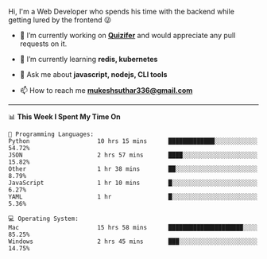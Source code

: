 Hi, I'm a Web Developer who spends his time with the backend while getting lured by the frontend 😜

- 🔭 I’m currently working on **[Quizifer](https://github.com/SutharMukesh/Quizifer/)** and would appreciate any pull requests on it.

- 🌱 I’m currently learning **redis, kubernetes**

- 💬 Ask me about **javascript, nodejs, CLI tools**

- 📫 How to reach me **mukeshsuthar336@gmail.com**

---
<!--START_SECTION:waka-->
📊 **This Week I Spent My Time On** 

```text
💬 Programming Languages: 
Python                   10 hrs 15 mins      █████████████░░░░░░░░░░░░   54.72% 
JSON                     2 hrs 57 mins       ████░░░░░░░░░░░░░░░░░░░░░   15.82% 
Other                    1 hr 38 mins        ██░░░░░░░░░░░░░░░░░░░░░░░   8.79% 
JavaScript               1 hr 10 mins        █░░░░░░░░░░░░░░░░░░░░░░░░   6.27% 
YAML                     1 hr                █░░░░░░░░░░░░░░░░░░░░░░░░   5.36%

💻 Operating System: 
Mac                      15 hrs 58 mins      █████████████████████░░░░   85.25% 
Windows                  2 hrs 45 mins       ███░░░░░░░░░░░░░░░░░░░░░░   14.75%

```


<!--END_SECTION:waka-->
